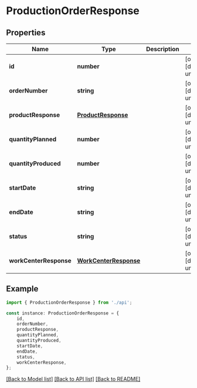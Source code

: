 # ProductionOrderResponse


## Properties

Name | Type | Description | Notes
------------ | ------------- | ------------- | -------------
**id** | **number** |  | [optional] [default to undefined]
**orderNumber** | **string** |  | [optional] [default to undefined]
**productResponse** | [**ProductResponse**](ProductResponse.md) |  | [optional] [default to undefined]
**quantityPlanned** | **number** |  | [optional] [default to undefined]
**quantityProduced** | **number** |  | [optional] [default to undefined]
**startDate** | **string** |  | [optional] [default to undefined]
**endDate** | **string** |  | [optional] [default to undefined]
**status** | **string** |  | [optional] [default to undefined]
**workCenterResponse** | [**WorkCenterResponse**](WorkCenterResponse.md) |  | [optional] [default to undefined]

## Example

```typescript
import { ProductionOrderResponse } from './api';

const instance: ProductionOrderResponse = {
    id,
    orderNumber,
    productResponse,
    quantityPlanned,
    quantityProduced,
    startDate,
    endDate,
    status,
    workCenterResponse,
};
```

[[Back to Model list]](../README.md#documentation-for-models) [[Back to API list]](../README.md#documentation-for-api-endpoints) [[Back to README]](../README.md)
